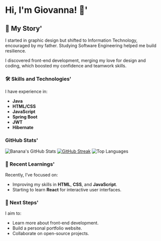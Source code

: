 # Hi, I'm Giovanna! 🍌'

## 📖 My Story'
I started in graphic design but shifted to Information Technology, encouraged by my father. Studying Software Engineering helped me build resilience.

I discovered front-end development, merging my love for design and coding, which boosted my confidence and teamwork skills.



### 🛠️ Skills and Technologies'
I have experience in:
- **Java**
- **HTML/CSS**
- **JavaScript**
- **Spring Boot**
- **JWT**
- **Hibernate**

###  GitHub Stats'

![Banana's GitHub Stats](https://github-readme-stats.vercel.app/api?username=giothic&show_icons=true&theme=radical) [![GitHub Streak](https://streak-stats.demolab.com?user=giothic&theme=radical&hide_border=false&border_radius=5.7&card_width=465)](https://git.io/streak-stats) ![Top Languages](https://github-readme-stats.vercel.app/api/top-langs/?username=giothic&layout=compact&theme=radical)


### 🌱 Recent Learnings'
Recently, I’ve focused on:
- Improving my skills in **HTML**, **CSS**, and **JavaScript**.
- Starting to learn **React** for interactive user interfaces.



### 🎯 Next Steps'
I aim to:
- Learn more about front-end development.
- Build a personal portfolio website.
- Collaborate on open-source projects.

